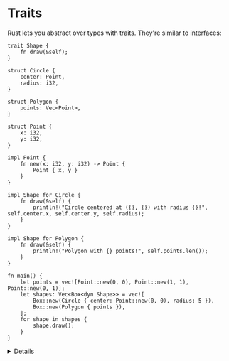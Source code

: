 # Traits

Rust lets you abstract over types with traits. They're similar to interfaces:

```rust,editable
trait Shape {
    fn draw(&self);
}

struct Circle {
    center: Point,
    radius: i32,
}

struct Polygon {
    points: Vec<Point>,
}

struct Point {
    x: i32,
    y: i32,
}

impl Point {
    fn new(x: i32, y: i32) -> Point {
        Point { x, y }
    }
}

impl Shape for Circle {
    fn draw(&self) {
        println!("Circle centered at ({}, {}) with radius {}!", self.center.x, self.center.y, self.radius);
    }
}

impl Shape for Polygon {
    fn draw(&self) {
        println!("Polygon with {} points!", self.points.len());
    }
}

fn main() {
    let points = vec![Point::new(0, 0), Point::new(1, 1), Point::new(0, 1)];
    let shapes: Vec<Box<dyn Shape>> = vec![
        Box::new(Circle { center: Point::new(0, 0), radius: 5 }),
        Box::new(Polygon { points }),
    ];
    for shape in shapes {
        shape.draw();
    }
}
```

<details>

* Traits may specify pre-implemented (default) methods and methods that users are required to implement themselves. Methods with default implementations can rely on required methods.
* Types that implement a given trait may be of different sizes. This makes it impossible to have things like `Vec<Shape>` in the example above. Try replacing shapes with the following.

```
        let shapes = vec![
            Circle { center: Point::new(0, 0), radius: 5 }, 
            Polygon { points }
        ];
```

* `dyn Shape` is a way to tell the compiler about a dynamically sized type that implements `Shape`. These are called trait objects.

* In the example, `shapes` holds Fat Pointers to objects that implement `Shape`. The Fat Pointer consists of two components, a pointer to the actual object and a pointer to the virtual method table for the `Shape` implementation of that particular object.

Compare these outputs in the above example:
```rust,ignore
    println!("{} {}", std::mem::size_of::<Circle>(), std::mem::size_of::<Circle>());
    println!("{} {}", std::mem::size_of::<&Polygon>(), std::mem::size_of::<&Polygon>());
    println!("{}", std::mem::size_of::<&dyn Shape>());
    println!("{}", std::mem::size_of::<Box<dyn Shape>>());
```

</details>

